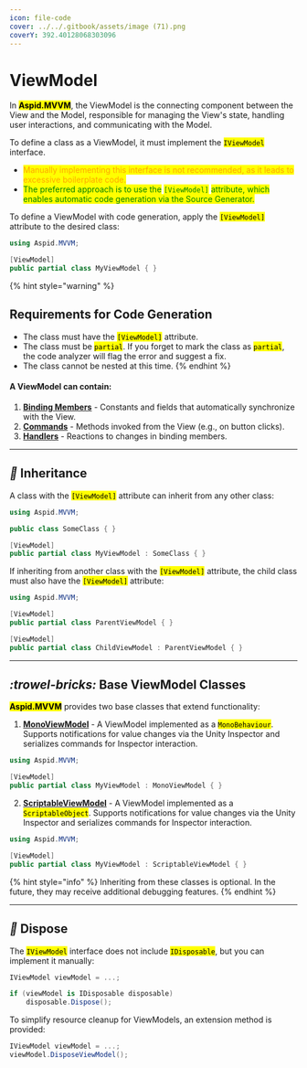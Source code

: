 ```yaml
---
icon: file-code
cover: ../../.gitbook/assets/image (71).png
coverY: 392.40128068303096
---
```


# ViewModel

In <mark style="color:$primary;">**Aspid.MVVM**</mark>, the ViewModel is the connecting component between the View and the Model, responsible for managing the View's state, handling user interactions, and communicating with the Model.

To define a class as a ViewModel, it must implement the <mark style="color:$warning;">`IViewModel`</mark> interface.

* <mark style="color:orange;">Manually implementing this interface is not recommended, as it leads to excessive boilerplate code.</mark>
* <mark style="color:green;">The preferred approach is to use the</mark> <mark style="color:green;"></mark><mark style="color:green;">`[ViewModel]`</mark> <mark style="color:green;"></mark><mark style="color:green;">attribute, which enables automatic code generation via the Source Generator.</mark>

To define a ViewModel with code generation, apply the <mark style="color:$warning;">`[ViewModel]`</mark> attribute to the desired class:

```csharp
using Aspid.MVVM;

[ViewModel]
public partial class MyViewModel { }
```

{% hint style="warning" %}
## Requirements for Code Generation

* The class must have the <mark style="color:$warning;">`[ViewModel]`</mark> attribute.
* The class must be <mark style="color:$warning;">`partial`</mark>. If you forget to mark the class as <mark style="color:$warning;">`partial`</mark>, the code analyzer will flag the error and suggest a fix.
* The class cannot be nested at this time.
{% endhint %}

#### A ViewModel can contain:

1. [**Binding Members**](binding-members/) -  Constants and fields that automatically synchronize with the View.
2. [**Commands**](../commands/) - Methods invoked from the View (e.g., on button clicks).
3. [**Handlers**](binding-members/handlers.md) - Reactions to changes in binding members.

***

## <i class="fa-dna">:dna:</i> Inheritance

A class with the <mark style="color:$warning;">`[ViewModel]`</mark> attribute can inherit from any other class:

```csharp
using Aspid.MVVM;

public class SomeClass { }

[ViewModel]
public partial class MyViewModel : SomeClass { }
```

If inheriting from another class with the <mark style="color:$warning;">`[ViewModel]`</mark> attribute, the child class must also have the <mark style="color:$warning;">`[ViewModel]`</mark> attribute:

```csharp
using Aspid.MVVM;

[ViewModel]
public partial class ParentViewModel { } 

[ViewModel]
public partial class ChildViewModel : ParentViewModel { } 
```

***

## <i class="fa-trowel-bricks">:trowel-bricks:</i> Base ViewModel Classes

<mark style="color:$primary;">**Aspid.MVVM**</mark> provides two base classes that extend functionality:

1. [**MonoViewModel**](../unity/monoviewmodel.md) - A ViewModel implemented as a <mark style="color:$warning;">`MonoBehaviour`</mark>. Supports notifications for value changes via the Unity Inspector and serializes commands for Inspector interaction.

```csharp
using Aspid.MVVM;

[ViewModel]
public partial class MyViewModel : MonoViewModel { } 
```

2. [**ScriptableViewModel**](../unity/scriptableviewmodel.md) - A ViewModel implemented as a <mark style="color:$warning;">`ScriptableObject`</mark>. Supports notifications for value changes via the Unity Inspector and serializes commands for Inspector interaction.

```csharp
using Aspid.MVVM;

[ViewModel]
public partial class MyViewModel : ScriptableViewModel { }
```

{% hint style="info" %}
Inheriting from these classes is optional. In the future, they may receive additional debugging features.
{% endhint %}

***

## <i class="fa-broom">:broom:</i> Dispose

The <mark style="color:$warning;">`IViewModel`</mark> interface does not include <mark style="color:$warning;">`IDisposable`</mark>, but you can implement it manually:

```csharp
IViewModel viewModel = ...;

if (viewModel is IDisposable disposable)
    disposable.Dispose();
```

To simplify resource cleanup for ViewModels, an extension method is provided:

```csharp
IViewModel viewModel = ...;
viewModel.DisposeViewModel();
```
